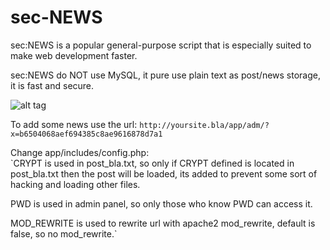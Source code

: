 # sec-NEWS
sec:NEWS is a popular general-purpose script that is especially suited to make web development faster.

sec:NEWS do NOT use MySQL, it pure use plain text as post/news storage, it is fast and secure.

![alt tag](http://i.imgur.com/lwwbFSZ.png)

To add some news use the url: 
`http://yoursite.bla/app/adm/?x=b6504068aef694385c8ae9616878d7a1`

Change app/includes/config.php:  
`CRYPT is used in post_bla.txt, so only if CRYPT defined is located in post_bla.txt then the post will be loaded, its added to prevent some sort of hacking and loading other files.    

PWD is used in admin panel, so only those who know PWD can access it.  

MOD_REWRITE is used to rewrite url with apache2 mod_rewrite, default is false, so no mod_rewrite.`

